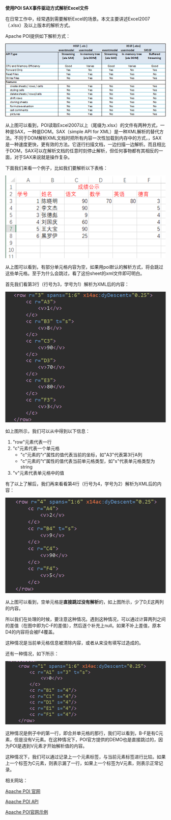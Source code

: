 **使用POI SAX事件驱动方式解析Excel文件**

在日常工作中，经常遇到需要解析Excel的场景。本文主要讲述Excel2007（.xlsx）及以上版本的解析方式。

Apache POI提供如下解析方式：

![poi feature](/markdown/image/poi-features.png) 

​	从上图可以看到，POI读取Excel2007以上（尾缀为.xlsx）的文件有两种方式，一种是SAX，一种是DOM。SAX（simple API for XML）是一种XML解析的替代方法。不同于DOM解析XML文档时把所有内容一次性加载到内存中的方式，，SAX是一种速度更快，更有效的方法。它逐行扫描文档，一边扫描一边解析。而且相比于DOM，SAX可以在解析文档的任意时刻停止解析，但任何事物都有其相反的一面，对于SAX来说就是操作复杂。



下面我们来看一个例子，比如我们要解析以下表格：

![sheet1](/markdown/image/sheet1.png)

​	从上图可以看到，有部分单元格内容为空，如果用poi默认的解析方式，将会跳过这些单元格。至于为什么会跳过，看了这份sheet的xml文件即可明白。



首先我们看第3行（行号为3，学号为1）解析为XML后的内容：

![sheet1 row1](/markdown/image/sheet1_row3_xml.png)

如上图所示，我们可以从中得到以下信息：

1. "row"元素代表一行
2. "c"元素代表一个单元格
   - "c"元素的"r"属性的值代表当前的坐标，如"A3"代表第3行A列
   - "c"元素的"t"属性的值代表当前单元格类型，如"s"代表单元格类型为string
3. "v"元素代表单元格中的值



有了以上了解后，我们再来看看第4行（行号为4，学号为2）解析为XML后的内容：

![sheet1 row1](/markdown/image/sheet1_row4_xml.png)

从上图可以看到，空单元格是**直接跳过没有解析**的，如上图所示，少了D,E这两列的内容。

所以我们在处理的时候，要注意这种情况。遇到这种情况，可以通过计算两列之间的差值（在图中即为C-F的差值），然后逐个补充上null。如果不补上差值，原本D4的内容将会被F4覆盖。

这种情况是当前单元格信息被清除内容，或者从来没有填写过造成的。



还有一种情况，如下所示：

![sheet1 row1](/markdown/image/sheet1_row1_xml.png)

这种情况是例子中的第一行，即合并单元格的那行，我们可以看到，B-F是有C元素，但是没有V元素。在这种情况下，POI官方提供的DEMO也是直接跳过的，因为POI是遇到V元素才开始解析值的内容。

这种情况下，我们可以通过记录上一个元素标签，与当前元素标签进行比较。如果上一个标签为C元素，则表示漏了一行，如果上一个标签为V元素，则表示正常记录。



相关网站：

<a href="https://poi.apache.org/">Apache POI 官网</a>

<a href="http://poi.apache.org/apidocs/index.html">Apache POI API</a>

<a href="http://poi.apache.org/components/spreadsheet/how-to.html">Apache POI官网示例</a>

   